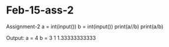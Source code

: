 # Feb-15-ass-2
Assignment-2
a = int(input())
b = int(input())
print(a//b)
print(a/b)

Output:
a = 4
b = 3
1
1.33333333333
